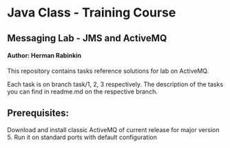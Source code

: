 # Java Class - Training Course

## Messaging Lab - JMS and ActiveMQ

#### Author: Herman Rabinkin

This repository contains tasks reference solutions for lab on ActiveMQ.

Each task is on branch task/1, 2, 3 respectively. The description of the
tasks you can find in readme.md on the respective branch.

## Prerequisites:

Download and install classic ActiveMQ of current release for major version 5.
Run it on standard ports with default configuration
